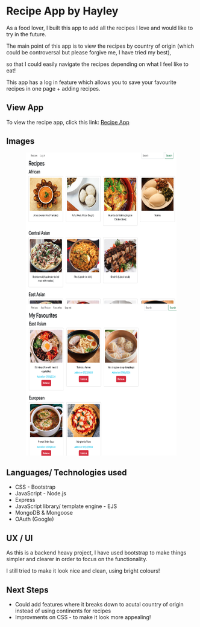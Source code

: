 # Recipe App by Hayley

As a food lover, I built this app to add all the recipes I love and would like to try in the future.

The main point of this app is to view the recipes by country of origin (which could be controversal but please forgive me, I have tried my best),

so that I could easily navigate the recipes depending on what I feel like to eat!

This app has a log in feature which allows you to save your favourite recipes in one page + adding recipes.


## View App

To view the recipe app, click this link: [Recipe App](https://hayleykim.github.io/recipe-app)


## Images


<p align="center" width="100%">
    <img src="public/images/homepage.png" height="400" width="400px" alt="home page image"/>
    <img src="public/images/favouritespage.png" height="400" width="400px" alt="favourites page image"/>
</p>


## Languages/ Technologies used

* CSS - Bootstrap
* JavaScript - Node.js
* Express
* JavaScript library/ template engine - EJS
* MongoDB & Mongoose
* OAuth (Google)


## UX / UI

As this is a backend heavy project, I have used bootstrap to make things simpler and clearer in order to focus on the functionality.

I still tried to make it look nice and clean, using bright colours!



## Next Steps

* Could add features where it breaks down to acutal country of origin instead of using continents for recipes
* Improvments on CSS - to make it look more appealing!
